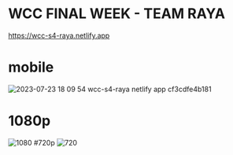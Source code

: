 # WCC FINAL WEEK - TEAM RAYA

https://wcc-s4-raya.netlify.app

# mobile
![2023-07-23 18 09 54 wcc-s4-raya netlify app cf3cdfe4b181](https://github.com/thony32/wcc-s4/assets/105483200/e8a78a19-ad3d-49f2-81c6-6c0b31d2de1e)
# 1080p
![1080](https://github.com/thony32/wcc-s4/assets/105483200/67936409-3d52-401f-be0e-8c4b3933ce12)
#720p
![720](https://github.com/thony32/wcc-s4/assets/105483200/d7075591-16f5-4dab-8035-734a320dcb6b)
